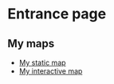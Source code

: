 # Entrance page

## My maps

 - [My static map](https://github.com/AutoGIS-2020/exercise-5-hpeh/WWII_dropped_bombs.png)
 - [My interactive map](https://github.com/AutoGIS-2020/exercise-5-hpeh/docs/Helsinki_metroline.html)

